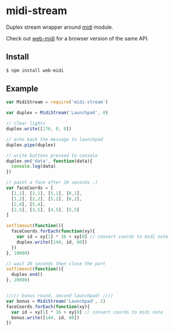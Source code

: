 midi-stream
===

Duplex stream wrapper around [midi](https://github.com/justinlatimer/node-midi) module.

Check out [web-midi](https://github.com/mmckegg/web-midi) for a browser version of the same API.

## Install

```bash
$ npm install web-midi
```

## Example

```js
var MidiStream = require('midi-stream')

var duplex = MidiStream('Launchpad', 0)

// clear lights
duplex.write([176, 0, 0])

// echo back the message to launchpad
duplex.pipe(duplex) 

// write buttons pressed to console
duplex.on('data', function(data){
  console.log(data)
})

// paint a face after 10 seconds :)
var faceCoords = [
  [1,1], [2,1], [5,1], [6,1],
  [1,2], [2,2], [5,2], [6,2],
  [2,4], [5,4],
  [2,5], [3,5], [4,5], [5,5]
]

setTimeout(function(){
  faceCoords.forEach(function(xy){
    var id = xy[1] * 16 + xy[0] // convert coords to midi note
    duplex.write([144, id, 60])
  })
}, 10000)

// wait 20 seconds then close the port
setTimeout(function(){
  duplex.end()
}, 20000)


///// bonus round, second launchpad! ////
var bonus = MidiStream('Launchpad', 1)
faceCoords.forEach(function(xy){
  var id = xy[1] * 16 + xy[0] // convert coords to midi note
  bonus.write([144, id, 60])
})
```